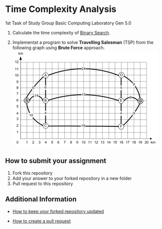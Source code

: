 # Time Complexity Analysis
1st Task of Study Group Basic Computing Laboratory Gen 5.0
1. Calculate the time complexity of [Binary Search](../blob/master/binarysearch.py).

2. Implementat a program to solve **Travelling Salesman** (TSP) from the following graph using **Brute Force** approach.
![alt text](https://raw.githubusercontent.com/ComputingTelU/time-complexity-analysis/master/images/shortestpath.jpg "Graph")


## How to submit your assignment
1. Fork this repository
2. Add your answer to your forked repository in a new folder
3. Pull request to this repository

## Additional Information

- [How to keep your forked repository updated](https://help.github.com/en/articles/merging-an-upstream-repository-into-your-fork
)

- [How to create a pull request](https://help.github.com/en/articles/creating-a-pull-request-from-a-fork)
